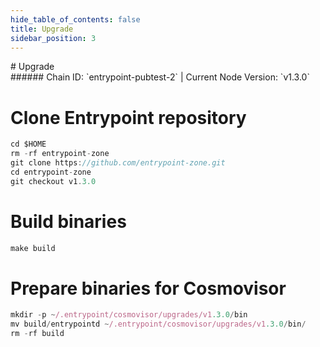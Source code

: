 ```yaml
---
hide_table_of_contents: false
title: Upgrade
sidebar_position: 3
---
```


<div class="h1-with-icon icon-entrypoint">
# Upgrade
</div>
###### Chain ID: `entrypoint-pubtest-2` | Current Node Version: `v1.3.0`


# Clone Entrypoint repository
```js
cd $HOME
rm -rf entrypoint-zone
git clone https://github.com/entrypoint-zone.git
cd entrypoint-zone
git checkout v1.3.0
 ```

# Build binaries
```js
make build
 ```

# Prepare binaries for Cosmovisor
```js
mkdir -p ~/.entrypoint/cosmovisor/upgrades/v1.3.0/bin
mv build/entrypointd ~/.entrypoint/cosmovisor/upgrades/v1.3.0/bin/
rm -rf build
```